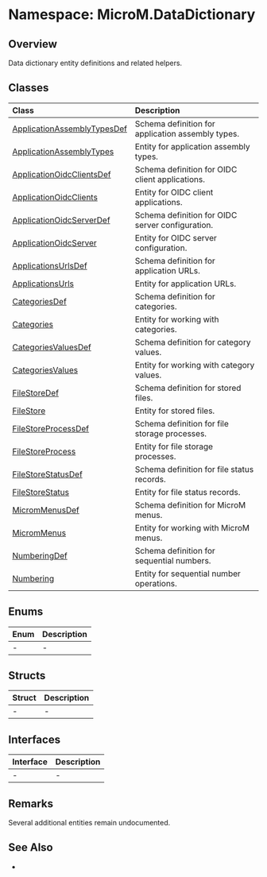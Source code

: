 # Namespace: MicroM.DataDictionary
## Overview
Data dictionary entity definitions and related helpers.

## Classes
| Class | Description |
|:------------|:-------------|
| [ApplicationAssemblyTypesDef](ApplicationAssemblyTypesDef/index.md) | Schema definition for application assembly types. |
| [ApplicationAssemblyTypes](ApplicationAssemblyTypes/index.md) | Entity for application assembly types. |
| [ApplicationOidcClientsDef](ApplicationOidcClientsDef/index.md) | Schema definition for OIDC client applications. |
| [ApplicationOidcClients](ApplicationOidcClients/index.md) | Entity for OIDC client applications. |
| [ApplicationOidcServerDef](ApplicationOidcServerDef/index.md) | Schema definition for OIDC server configuration. |
| [ApplicationOidcServer](ApplicationOidcServer/index.md) | Entity for OIDC server configuration. |
| [ApplicationsUrlsDef](ApplicationsUrlsDef/index.md) | Schema definition for application URLs. |
| [ApplicationsUrls](ApplicationsUrls/index.md) | Entity for application URLs. |
| [CategoriesDef](CategoriesDef/index.md) | Schema definition for categories. |
| [Categories](Categories/index.md) | Entity for working with categories. |
| [CategoriesValuesDef](CategoriesValuesDef/index.md) | Schema definition for category values. |
| [CategoriesValues](CategoriesValues/index.md) | Entity for working with category values. |
| [FileStoreDef](FileStoreDef/index.md) | Schema definition for stored files. |
| [FileStore](FileStore/index.md) | Entity for stored files. |
| [FileStoreProcessDef](FileStoreProcessDef/index.md) | Schema definition for file storage processes. |
| [FileStoreProcess](FileStoreProcess/index.md) | Entity for file storage processes. |
| [FileStoreStatusDef](FileStoreStatusDef/index.md) | Schema definition for file status records. |
| [FileStoreStatus](FileStoreStatus/index.md) | Entity for file status records. |
| [MicromMenusDef](MicromMenusDef/index.md) | Schema definition for MicroM menus. |
| [MicromMenus](MicromMenus/index.md) | Entity for working with MicroM menus. |
| [NumberingDef](NumberingDef/index.md) | Schema definition for sequential numbers. |
| [Numbering](Numbering/index.md) | Entity for sequential number operations. |

## Enums
| Enum | Description |
|:------------|:-------------|
| - | - |

## Structs
| Struct | Description |
|:------------|:-------------|
| - | - |

## Interfaces
| Interface | Description |
|:------------|:-------------|
| - | - |

## Remarks
Several additional entities remain undocumented.

## See Also
-

